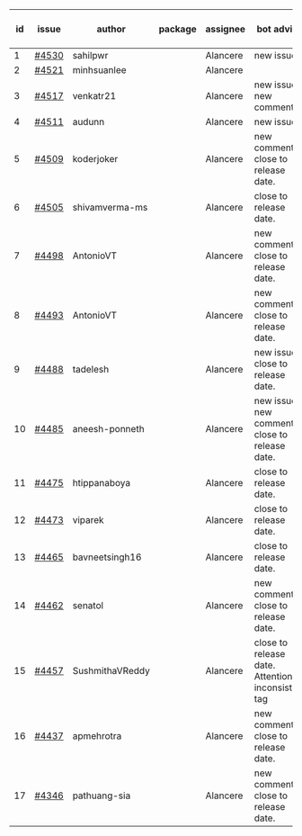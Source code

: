 | id | issue | author | package | assignee | bot advice | created date of issue | target release date | date from target |
| ------ | ------ | ------ | ------ | ------ | ------ | ------ | ------ | :-----: |
| 1 | [#4530](https://github.com/Azure/sdk-release-request/issues/4530) | sahilpwr |  | Alancere | new issue. | 09-20 | 10-27 |  |
| 2 | [#4521](https://github.com/Azure/sdk-release-request/issues/4521) | minhsuanlee |  | Alancere |  | 09-13 | 10-27 |  |
| 3 | [#4517](https://github.com/Azure/sdk-release-request/issues/4517) | venkatr21 |  | Alancere | new issue. new comment. | 09-13 | 10-27 |  |
| 4 | [#4511](https://github.com/Azure/sdk-release-request/issues/4511) | audunn |  | Alancere | new issue. | 09-08 | 10-27 |  |
| 5 | [#4509](https://github.com/Azure/sdk-release-request/issues/4509) | koderjoker |  | Alancere | new comment. close to release date.  | 09-07 | 09-22 | 1 |
| 6 | [#4505](https://github.com/Azure/sdk-release-request/issues/4505) | shivamverma-ms |  | Alancere | close to release date.  | 09-06 | 09-22 | 1 |
| 7 | [#4498](https://github.com/Azure/sdk-release-request/issues/4498) | AntonioVT |  | Alancere | new comment. close to release date.  | 09-05 | 09-22 | 1 |
| 8 | [#4493](https://github.com/Azure/sdk-release-request/issues/4493) | AntonioVT |  | Alancere | new comment. close to release date.  | 09-05 | 09-22 | 1 |
| 9 | [#4488](https://github.com/Azure/sdk-release-request/issues/4488) | tadelesh |  | Alancere | new issue. close to release date.  | 09-05 | 09-22 | 1 |
| 10 | [#4485](https://github.com/Azure/sdk-release-request/issues/4485) | aneesh-ponneth |  | Alancere | new issue. new comment. close to release date.  | 08-31 | 09-22 | 1 |
| 11 | [#4475](https://github.com/Azure/sdk-release-request/issues/4475) | htippanaboya |  | Alancere | close to release date.  | 08-29 | 09-22 | 1 |
| 12 | [#4473](https://github.com/Azure/sdk-release-request/issues/4473) | viparek |  | Alancere | close to release date.  | 08-29 | 09-22 | 1 |
| 13 | [#4465](https://github.com/Azure/sdk-release-request/issues/4465) | bavneetsingh16 |  | Alancere | close to release date.  | 08-28 | 09-22 | 1 |
| 14 | [#4462](https://github.com/Azure/sdk-release-request/issues/4462) | senatol |  | Alancere | new comment. close to release date.  | 08-23 | 09-22 | 1 |
| 15 | [#4457](https://github.com/Azure/sdk-release-request/issues/4457) | SushmithaVReddy |  | Alancere | close to release date.  Attention to inconsistent tag | 08-23 | 09-22 | 1 |
| 16 | [#4437](https://github.com/Azure/sdk-release-request/issues/4437) | apmehrotra |  | Alancere | new comment. close to release date.  | 08-16 | 09-22 | 1 |
| 17 | [#4346](https://github.com/Azure/sdk-release-request/issues/4346) | pathuang-sia |  | Alancere | new comment. close to release date.  | 07-19 | 09-22 | 1 |
